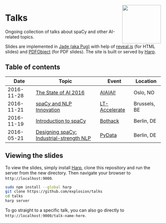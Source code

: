 <a href="https://explosion.ai"><img src="https://explosion.ai/assets/img/logo.svg" width="125" height="125" align="right" /></a>

# Talks

Ongoing collection of talks about spaCy and other AI-related topics.

Slides are implemented in [Jade (aka Pug)](https://www.jade-lang.org) with help of [reveal.js](https://github.com/hakimel/reveal.js) (for HTML slides) and [PDFObject](https://github.com/pipwerks/PDFObject) (for PDF slides). The site is built or served by [Harp](https://harpjs.com).

## Table of contents

| Date | Topic | Event | Location |
| --- | --- | --- | --- |
| 2016-11-28 | [The State of AI 2016](aiaiai-oslo) | [AIAIAI!](https://www.facebook.com/events/1263237797030583/) | Oslo, NO |
| 2016-11-21 | [spaCy and NLP Innovation](lt-accelerate) | [LT-Accelerate](http://www.lt-accelerate.com/) | Brussels, BE |
| 2016-11-19 | [Introduction to spaCy](bothack-berlin) | [Bothack](http://bothack.berlin) | Berlin, DE |
| 2016-05-21 | [Designing spaCy: Industrial-strength NLP](pydata-berlin) | [PyData](http://pydata.org) | Berlin, DE |



## Viewing the slides

To view the slides, simply install [Harp](https://harpjs.com), clone this repository and run the server from the new directory. Then navigate your browser to `http://localhost:9000`.

```bash
sudo npm install --global harp
git clone https://github.com/explosion/talks
cd talks
harp server
```

To go straight to a specific talk, you can also go directly to `http://localhost:9000/talk-name-here`.
